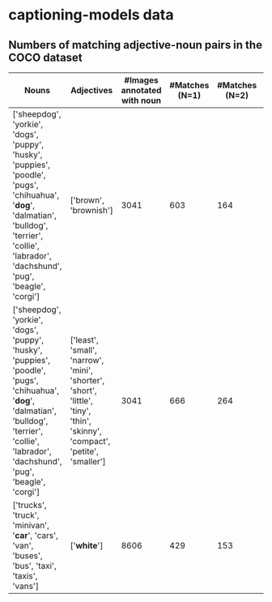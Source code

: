 # captioning-models data

## Numbers of matching adjective-noun pairs in the COCO dataset

| Nouns | Adjectives | #Images annotated with noun | #Matches (N=1) |  #Matches (N=2) | #Matches (N=3) | #Matches (N=4) | #Matches (N=5) |
|-------|------------|-----------------------------| ---------------|-----------------|----------------|----------------|----------------|
| ['sheepdog', 'yorkie', 'dogs', 'puppy', 'husky', 'puppies', 'poodle', 'pugs', 'chihuahua', '**dog**', 'dalmatian', 'bulldog', 'terrier', 'collie', 'labrador', 'dachshund', 'pug', 'beagle', 'corgi'] | ['brown', 'brownish'] | 3041 | 603 | 164 | 32 | 3 | 0 |
| ['sheepdog', 'yorkie', 'dogs', 'puppy', 'husky', 'puppies', 'poodle', 'pugs', 'chihuahua', '**dog**', 'dalmatian', 'bulldog', 'terrier', 'collie', 'labrador', 'dachshund', 'pug', 'beagle', 'corgi'] | ['least', 'small', 'narrow', 'mini', 'shorter', 'short', 'little', 'tiny', 'thin', 'skinny', 'compact', 'petite', 'smaller'] | 3041 | 666 | 264 | 95 | 34 | 5 |
| ['trucks', 'truck', 'minivan', '**car**', 'cars', 'van', 'buses', 'bus', 'taxi', 'taxis', 'vans'] | ['**white**'] | 8606 | 429 | 153 | 59 | 20 | 3 |

